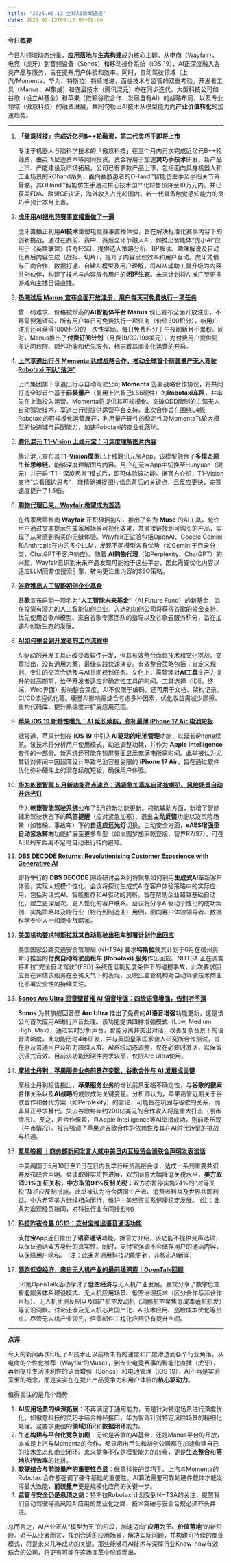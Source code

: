 ```yaml
---
title: "2025.05.13 全球AI新闻速递"
date: 2025-05-13T09:15:00+08:00
---
```


**今日概要**

今日AI领域动态纷呈，**应用落地**与**生态构建**成为核心主题。从电商（Wayfair）、电竞（虎牙）到音频设备（Sonos）和移动操作系统（iOS 19），AI正深度融入各类产品与服务，旨在提升用户体验和效率。同时，自动驾驶领域（上汽/Momenta、华为、特斯拉）持续推进，面临技术与监管的双重考验。开发者工具（Manus、AI集成）和底层技术（腾讯混元）亦在同步迭代。大型科技公司如谷歌（设立AI基金）和苹果（依赖谷歌合作，发展自有AI）的战略布局，以及专业领域（傲意科技）的融资进展，共同勾勒出AI技术从模型能力向**产业价值转化**的加速趋势。

---

1.  **[「傲意科技」完成近亿元B++轮融资，第二代灵巧手即将上市](https://36kr.com/p/3289274517808006?f=rss)**

    专注于机器人与脑科学技术的「傲意科技」在三个月内再次完成近亿元B++轮融资，由英飞尼迪资本等共同投资。资金将用于加速**灵巧手技术**研发、新产品上市、产能建设及市场拓展。公司已有多款产品上市，包括面向具身机器人和工业场景的ROhand系列、面向截肢患者的OHand™智能仿生手及手指关节外骨骼。其OHand™智能仿生手通过核心技术国产化将售价降至10万元内，并已获美FDA、欧盟CE认证，海外收入占比超国内。新一代具备触觉感知能力的灵巧手预计本月上市。

2.  **[虎牙用AI把电竞赛事直播重做了一遍](https://36kr.com/p/3289503220228742?f=rss)**

    虎牙直播正利用**AI技术**重塑电竞赛事直播体验，旨在解决标准化赛事内容下的创新挑战。通过在赛前、赛中、赛后全环节融入AI，如推出智能体“虎小Ai”应用于《英雄联盟》传奇杯S3，提供选人策略分析、BP解读、趣味解说及自动化赛后内容生成（战报、切片），提升了内容呈现效率和用户互动。虎牙凭借与厂商合作、数据打通、自建AI模型及用户理解，将AI从辅助工具升级为内容共创伙伴，构建了技术与内容服务用户的**闭环生态**。未来计划将AI推广至更多游戏和主播日常直播。

3.  **[热潮过后 Manus 宣布全面开放注册，用户每天可免费执行一项任务](https://www.ithome.com/0/852/480.htm)**

    曾一码难求、价格被炒高的**AI智能体平台 Manus** 现已宣布全面开放注册，不再需要邀请码。所有用户每日可免费执行一项任务（价值300积分），新用户注册还可获得1000积分的一次性奖励。每日免费积分于午夜刷新且不累积。同时，Manus推出了**付费订阅计划**（月费19/39/199美元），为付费用户提供更多访问权限、额外功能和优先服务，标志着其商业化运营的开启。

4.  **[上汽享道出行与 Momenta 达成战略合作，推动全球首个前装量产无人驾驶 Robotaxi 车队“落沪”](https://www.ithome.com/0/852/444.htm)**

    上汽集团旗下享道出行与自动驾驶公司 **Momenta** 签署战略合作协议，将共同打造全球首个基于**前装量产**（复用上汽智己LS6硬件）的**Robotaxi车队**，并率先在上海投入运营。Momenta将提供其可规模化、突破ODD限制的主驾无人自动驾驶技术，享道出行则提供运营平台支持。此次合作旨在围绕L4级Robotaxi的可规模化运营展开，利用量产硬件的稳定性及Momenta飞轮大模型的快速城市适配能力，加速Robotaxi的商业化落地。

5.  **[腾讯混元 T1-Vision 上线元宝：可深度理解图片内容](https://www.ithome.com/0/852/440.htm)**

    腾讯混元宣布其**T1-Vision模型**已上线腾讯元宝App，该模型融合了**多模态原生长思维链**，能够深度理解图片内容。用户在元宝App中切换至Hunyuan（混元）并开启“T1・深度思考”模式后，即可体验该功能。据官方介绍，T1-Vision支持“边看图边思考”，能精确捕捉图片信息背后的关键点，且反应更快，完答速度提升了1.5倍。

6.  **[购物代理已来，Wayfair 希望成为首选](https://analyticsindiamag.com/global-tech/shopping-agents-are-here-and-wayfair-wants-to-be-their-first-pick/)**

    在线家居零售商 **Wayfair** 正积极拥抱AI，推出了名为 **Muse** 的AI工具，允许用户通过文本提示生成家居场景可视化效果，并直接链接到可购买的产品，实现了从灵感到购买的无缝体验。Wayfair正试验包括OpenAI、Google Gemini和Anthropic在内的多个LLM，发现不同模型各有优势（如Gemini于目录分类，ChatGPT于客户响应）。随着 **AI购物代理**（如Perplexity、ChatGPT）的兴起，Wayfair意识到未来产品发现可能始于这些平台，因此需要优化内容以适应LLM而非仅搜索引擎，转向更注重内容的SEO策略。

7.  **[谷歌推出人工智能初创企业基金](https://36kr.com/newsflashes/3290280005693571?f=rss)**

    **谷歌**宣布启动一项名为“**人工智能未来基金**”（AI Future Fund）的新基金，旨在投资有潜力的人工智能初创企业。入选的初创公司将获得谷歌的资金支持、优先使用谷歌AI模型、来自谷歌专家团队的指导以及谷歌云服务积分，旨在加速AI创新生态的发展。

8.  **[AI如何整合到开发者的工作流程中](https://analyticsindiamag.com/ai-features/this-is-how-ai-can-be-integrated-into-a-developers-workflow/)**

    AI驱动的开发工具正改变着软件开发，但其有效整合面临技术和文化挑战。文章指出，没有通用方案，最佳实践快速演变。有效整合策略包括：自定义规则、专注的交互会话及与AI共同规划任务。文化上，需管理对**AI工具**生产力提升的过高期望，给予开发者适应非确定性工具的时间。工具选择（IDE、终端、Web界面）影响整合深度。AI不仅限于编码，还可用于文档、架构记录、CI/CD流程优化等。衡量AI影响需综合考虑多种因素，优化收益需减少摩擦、重构代码库、提升熟练度并扩展应用范围。

9.  **[苹果 iOS 19 新特性曝光：AI 延长续航，弥补最薄 iPhone 17 Air 电池短板](https://www.ithome.com/0/852/476.htm)**

    据报道，苹果计划在 **iOS 19** 中引入**AI驱动的电池管理**功能，以延长iPhone续航。该技术将分析用户使用模式，动态调整功耗，并作为 **Apple Intelligence** 套件的一部分。新系统还可能在锁屏界面显示充满电所需时间。此举被认为尤其针对传闻中因超薄设计导致电池容量受限的 **iPhone 17 Air**，旨在通过软件优化弥补硬件上的潜在续航短板，确保用户体验。

10. **[华为乾崑智驾 5 月新功能亮点速览：遇紧急加塞车自动按喇叭、风险场景自动开远光灯](https://www.ithome.com/0/852/449.htm)**

    华为**乾崑智能驾驶系统**公布了5月的新功能更新。领航辅助方面，新增了智能辅助驾驶状态下的**鸣笛提醒**（应对紧急加塞）、退出**主动反馈**功能以及风险场景（如锥桶、事故车）下的**自适应远光灯**切换。主动安全方面，**eAES增强型自动紧急转向**功能扩展至更多车型（如岚图梦想家乾崑版、智界R7/S7），可在AEB刹车距离不足时自动进行转向避障。

11. **[DBS DECODE Returns: Revolutionising Customer Experience with Generative AI](https://analyticsindiamag.com/ai-highlights/dbs-decode-returns-revolutionising-customer-experience-with-generative-ai/)**

    即将举行的 **DBS DECODE** 网络研讨会系列将聚焦如何利用**生成式AI**革新客户体验，实现大规模个性化。会议将探讨生成式AI在客户体验策略中的实际应用，包括对话式AI、智能推荐和AI驱动的洞察。旨在帮助企业超越基础自动化，建立更深层次、更人性化的客户联系。会议将分享AI驱动个性化的成功案例、实施策略以及跨行业（银行到制造业）用例，面向客户体验领导者、数据科学专业人士和商业战略家。

12. **[美国机构要求特斯拉就其自动驾驶出租车部署计划作出回应](https://36kr.com/newsflashes/3290323682275463?f=rss)**

    美国国家公路交通安全管理局 (NHTSA) 要求**特斯拉**就其计划于6月在德州奥斯汀推出的**付费自动驾驶出租车 (Robotaxi) 服务**作出回应。NHTSA 正在调查特斯拉“完全自动驾驶”(FSD) 系统在低能见度条件下的碰撞事故，此次要求回应旨在评估该服务在恶劣天气下的表现，反映出监管机构对自动驾驶技术商业化部署安全性的持续关注。

13. **[Sonos Arc Ultra 回音壁首推 AI 语音增强：四级语音增强，告别听不清](https://www.ithome.com/0/852/486.htm)**

    **Sonos** 为其旗舰回音壁 **Arc Ultra** 推出了免费的**AI语音增强**功能更新，这是该公司首次应用AI进行声音处理。该功能提供四种增强模式（Low, Medium, High, Max），通过实时分析声音，智能分离并突出对话，改善复杂音景下的语音清晰度。此功能历时4年研发，并与英国皇家国家聋人研究所合作测试，旨在惠及普通用户及听力障碍人群。AI系统动态调整，仅在必要时激活，以保留沉浸式音效。目前该功能因硬件要求较高，仅限Arc Ultra使用。

14. **[摩根士丹利：苹果服务业务前景存变数，谷歌合作与 AI 发展成关键](https://www.ithome.com/0/852/464.htm)**

    摩根士丹利报告指出，**苹果服务业务**的增长前景面临不确定性，与**谷歌的搜索合作**关系以及**AI战略**的成败成为关键变量。分析师认为，苹果高管近期关于谷歌合作和替代方案（如Perplexity）的言论，可能旨在巩固与谷歌的关系，而非真正寻求替代。失去谷歌每年约200亿美元的合作收入将是重大打击（熊市情况）。反之，若合作保留，且Apple Intelligence等AI举措成功，则前景乐观（牛市情况）。报告强调了苹果对谷歌合作的依赖性及其在AI时代转型的挑战与机遇。

15. **[氪星晚报 ｜商务部新闻发言人就中美日内瓦经贸会谈联合声明发表谈话](https://36kr.com/p/3289525800592261)**

    中美两国于5月10日至11日在日内瓦举行经贸高层会谈，达成一系列重要共识并发布联合声明。会谈取得实质性进展，双方同意大幅降低关税水平，**美方取消91%加征关税，中方取消91%反制关税**；双方亦暂停实施24%的“对等关税”及相应反制措施。此举被认为符合两国生产者、消费者利益及世界共同利益。中方希望美方继续相向而行，维护中美经贸关系健康稳定发展。 (注：此条为宏观经贸新闻，对科技行业有间接影响)

16. **[科技昨夜今晨 0513：支付宝推出语音通话功能](https://www.ithome.com/0/852/491.htm)**

    **支付宝**App近日推出了**语音通话**功能。据官方介绍，该功能不提供变声选项，以保证通话双方身份的真实性。同时，支付宝强调不会储存用户的通话内容，以保障用户隐私。 (注：此条为通用科技功能更新，非核心AI新闻)

17. **[领跑低空经济，来自无人机产业的最前线洞察｜OpenTalk回顾](https://36kr.com/p/3289015917142913?f=rss)**

    36氪OpenTalk活动探讨了**低空经济**与无人机产业发展。嘉宾分享了数字低空智能服务体系建设模式、无人机应用场景、低空治理技术（区分合作与非合作目标）、无人机侦测反制以及国产航空发动机（鸿鹏航空聚焦低成本适航航发）等前沿洞察。讨论还涉及无人机芯片国产化、AI技术应用、巡检成本优化等热点。尽管无人机产业领先，但零部件工程化应用仍有提升空间。

---

**点评**

今天的新闻再次印证了AI技术正以前所未有的速度和广度渗透到各个行业角落。从电商的个性化推荐（Wayfair的Muse），到专业电竞赛事的智能化直播（虎牙），再到提升生活便利性的语音增强（Sonos）和电池管理（iOS 19），AI不再是实验室里的概念，而是实实在在提升产品竞争力和用户体验的**核心驱动力**。

值得关注的是几个趋势：

1.  **AI应用场景的纵深拓展**：不再满足于通用能力，而是针对特定场景进行深度优化，如傲意科技的灵巧手结合神经接口，华为智驾针对特定风险场景的精细化处理。这要求更强的**领域知识**和**数据闭环**能力。
2.  **生态构建与平台化竞争加剧**：无论是谷歌的AI基金，还是Manus平台的开放，亦或是上汽与Momenta的合作，都显示出巨头和初创公司都在加速构建自己的技术生态和商业闭环。未来竞争不仅是模型能力的较量，更是**生态整合**和**落地执行效率**的比拼。
3.  **软硬结合与前装量产的重要性凸显**：傲意科技的灵巧手、上汽与Momenta的Robotaxi合作都强调了硬件基础的重要性。AI算法需要可靠的硬件载体才能发挥最大效能，**前装量产**更是规模化应用的关键一步。
4.  **监管与安全仍是悬顶之剑**：特斯拉Robotaxi计划受到NHTSA的关注，提醒我们自动驾驶等高风险AI应用的商业化之路，技术突破与安全合规必须齐头并进。

总而言之，AI产业正从“模型为王”的阶段，加速迈向“**应用为王、价值落地**”的新阶段。对于从业者而言，找到合适的应用场景，解决实际问题，并构建可持续的商业模式，将是未来几年成功的关键。那些能够将AI技术与深厚行业Know-how有效结合的公司，将更有可能在这场变革中脱颖而出。